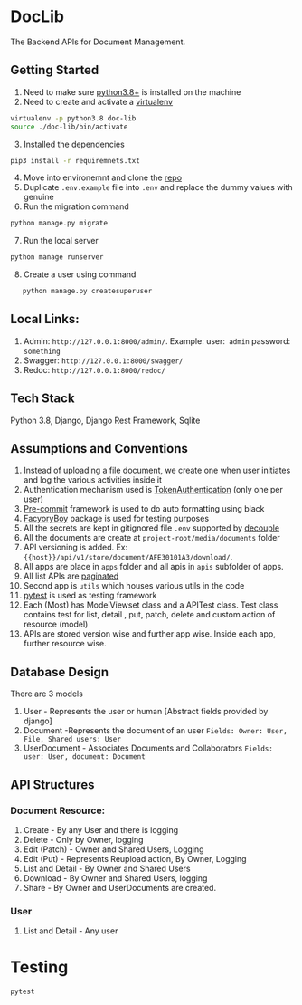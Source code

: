 # DocLib

The Backend APIs for Document Management.

## Getting Started

1. Need to make sure [python3.8+](https://www.python.org/downloads/release/python-380/) is installed on the machine
2. Need to create and activate a [virtualenv](https://docs.python.org/3/library/venv.html)
```bash
virtualenv -p python3.8 doc-lib
source ./doc-lib/bin/activate
```

3. Installed the dependencies
```bash
pip3 install -r requiremnets.txt
```
4. Move into environemnt and clone the [repo](https://github.com/aravindas4/doc-lib)
5. Duplicate `.env.example` file into `.env` and replace the dummy values with genuine
6. Run the migration command
```bash
python manage.py migrate
```

7. Run the local server
```bash
python manage runserver
```
8. Create a user using command
```bash 
   python manage.py createsuperuser
```

## Local Links:
1. Admin: `http://127.0.0.1:8000/admin/`. Example:
user:` admin` 
password: `something`
2. Swagger: `http://127.0.0.1:8000/swagger/`
3. Redoc: `http://127.0.0.1:8000/redoc/`

## Tech Stack
Python 3.8, Django, Django Rest Framework, Sqlite

## Assumptions and Conventions
1. Instead of uploading a file document, we create one when user initiates and log the various activities inside it
2. Authentication mechanism used is [TokenAuthentication](https://www.django-rest-framework.org/api-guide/authentication/#tokenauthentication) (only one per user)
3. [Pre-commit](https://pre-commit.com/) framework is used to do auto formatting using black 
4. [FacyoryBoy](https://factoryboy.readthedocs.io/en/stable/) package is used for testing purposes
5. All the secrets are kept in gitignored file `.env` supported by [decouple](https://pypi.org/project/python-decouple/)
6. All the documents are create at `project-root/media/documents` folder
7. API versioning is added. Ex: 
 `{{host}}/api/v1/store/document/AFE30101A3/download/`. 
8. All apps are place in `apps` folder and all apis in `apis` subfolder of apps.
9. All list APIs are [paginated](https://www.django-rest-framework.org/api-guide/pagination/)
10. Second app is `utils` which houses various utils in the code
11. [pytest](https://docs.pytest.org/en/6.2.x/) is used as testing framework
12. Each (Most) has ModelViewset class and a APITest class. Test class contains
test for list, detail , put, patch, delete and custom action of resource (model)
13. APIs are stored version wise and further app wise. Inside each app, 
further resource wise.

## Database Design
There are 3 models
1. User - Represents the user or human [Abstract fields provided by django]
2. Document -Represents the document of an user
`Fields: Owner: User, File, Shared users: User`
3. UserDocument - Associates Documents and Collaborators
`Fields: user: User, document: Document`

## API Structures

### Document Resource:
1. Create - By any User and there is logging
2. Delete - Only by Owner, logging
3. Edit (Patch) - Owner and Shared Users, Logging
4. Edit (Put) - Represents Reupload action, By Owner, Logging
5. List and Detail - By Owner and Shared Users
6. Download - By Owner and Shared Users, logging
8. Share - By Owner and UserDocuments are created.

### User
1. List and Detail - Any user

# Testing
```bash
pytest
```